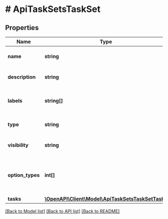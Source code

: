 # # ApiTaskSetsTaskSet

## Properties

Name | Type | Description | Notes
------------ | ------------- | ------------- | -------------
**name** | **string** | A unique name for the workflow |
**description** | **string** | A description of the workflow | [optional]
**labels** | **string[]** | An array of Category labels for filtering | [optional]
**type** | **string** | Workflow type | [optional] [default to 'provision']
**visibility** | **string** | private or public | [optional] [default to 'private']
**option_types** | **int[]** | List of option type IDs for use with operational workflow configuration. | [optional]
**tasks** | [**\OpenAPI\Client\Model\ApiTaskSetsTaskSetTasks**](ApiTaskSetsTaskSetTasks.md) |  | [optional]

[[Back to Model list]](../../README.md#models) [[Back to API list]](../../README.md#endpoints) [[Back to README]](../../README.md)
